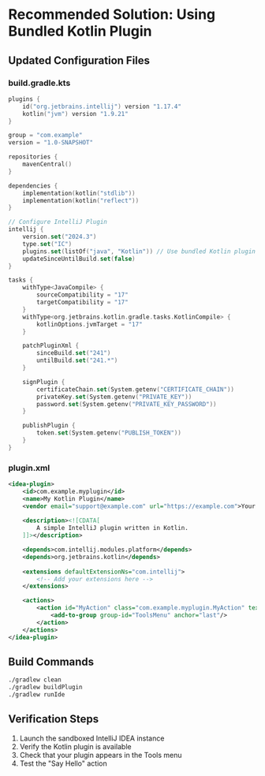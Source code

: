 # Recommended Solution: Using Bundled Kotlin Plugin

## Updated Configuration Files

### build.gradle.kts
```kotlin
plugins {
    id("org.jetbrains.intellij") version "1.17.4"
    kotlin("jvm") version "1.9.21"
}

group = "com.example"
version = "1.0-SNAPSHOT"

repositories {
    mavenCentral()
}

dependencies {
    implementation(kotlin("stdlib"))
    implementation(kotlin("reflect"))
}

// Configure IntelliJ Plugin
intellij {
    version.set("2024.3")
    type.set("IC")
    plugins.set(listOf("java", "Kotlin")) // Use bundled Kotlin plugin
    updateSinceUntilBuild.set(false)
}

tasks {
    withType<JavaCompile> {
        sourceCompatibility = "17"
        targetCompatibility = "17"
    }
    withType<org.jetbrains.kotlin.gradle.tasks.KotlinCompile> {
        kotlinOptions.jvmTarget = "17"
    }

    patchPluginXml {
        sinceBuild.set("241")
        untilBuild.set("241.*")
    }

    signPlugin {
        certificateChain.set(System.getenv("CERTIFICATE_CHAIN"))
        privateKey.set(System.getenv("PRIVATE_KEY"))
        password.set(System.getenv("PRIVATE_KEY_PASSWORD"))
    }

    publishPlugin {
        token.set(System.getenv("PUBLISH_TOKEN"))
    }
}
```

### plugin.xml
```xml
<idea-plugin>
    <id>com.example.myplugin</id>
    <name>My Kotlin Plugin</name>
    <vendor email="support@example.com" url="https://example.com">Your Name</vendor>
    
    <description><![CDATA[
        A simple IntelliJ plugin written in Kotlin.
    ]]></description>

    <depends>com.intellij.modules.platform</depends>
    <depends>org.jetbrains.kotlin</depends>
    
    <extensions defaultExtensionNs="com.intellij">
        <!-- Add your extensions here -->
    </extensions>

    <actions>
        <action id="MyAction" class="com.example.myplugin.MyAction" text="Say Hello">
            <add-to-group group-id="ToolsMenu" anchor="last"/>
        </action>
    </actions>
</idea-plugin>
```

## Build Commands
```bash
./gradlew clean
./gradlew buildPlugin
./gradlew runIde
```

## Verification Steps
1. Launch the sandboxed IntelliJ IDEA instance
2. Verify the Kotlin plugin is available
3. Check that your plugin appears in the Tools menu
4. Test the "Say Hello" action